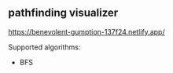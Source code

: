 ## pathfinding visualizer ##

https://benevolent-gumption-137f24.netlify.app/

Supported algorithms:
* BFS
